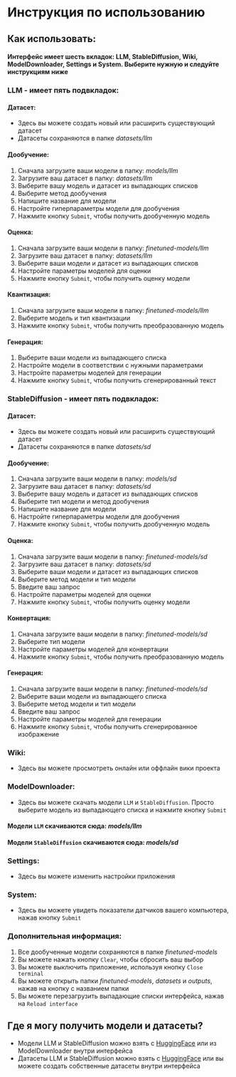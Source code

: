 # Инструкция по использованию

## Как использовать:

#### Интерфейс имеет шесть вкладок: LLM, StableDiffusion, Wiki, ModelDownloader, Settings и System. Выберите нужную и следуйте инструкциям ниже

### LLM - имеет пять подвкладок:

#### Датасет:

* Здесь вы можете создать новый или расширить существующий датасет
* Датасеты сохраняются в папке *datasets/llm*

#### Дообучение:

1) Сначала загрузите ваши модели в папку: *models/llm*
2) Загрузите ваш датасет в папку: *datasets/llm*
3) Выберите вашу модель и датасет из выпадающих списков
4) Выберите метод дообучения
5) Напишите название для модели
6) Настройте гиперпараметры модели для дообучения
7) Нажмите кнопку `Submit`, чтобы получить дообученную модель

#### Оценка:

1) Сначала загрузите ваши модели в папку: *finetuned-models/llm*
2) Загрузите ваш датасет в папку: *datasets/llm*
3) Выберите ваши модели и датасет из выпадающих списков
4) Настройте параметры моделей для оценки
5) Нажмите кнопку `Submit`, чтобы получить оценку модели

#### Квантизация:

1) Сначала загрузите ваши модели в папку: *finetuned-models/llm*
2) Выберите модель и тип квантизации
3) Нажмите кнопку `Submit`, чтобы получить преобразованную модель

#### Генерация:

1) Выберите ваши модели из выпадающего списка
2) Настройте модели в соответствии с нужными параметрами
3) Настройте параметры моделей для генерации
4) Нажмите кнопку `Submit`, чтобы получить сгенерированный текст

### StableDiffusion - имеет пять подвкладок:

#### Датасет:

* Здесь вы можете создать новый или расширить существующий датасет
* Датасеты сохраняются в папке *datasets/sd*

#### Дообучение:

1) Сначала загрузите ваши модели в папку: *models/sd*
2) Загрузите ваш датасет в папку: *datasets/sd*
3) Выберите вашу модель и датасет из выпадающих списков
4) Выберите тип модели и метод дообучения
5) Напишите название для модели
6) Настройте гиперпараметры модели для дообучения
7) Нажмите кнопку `Submit`, чтобы получить дообученную модель

#### Оценка:

1) Сначала загрузите ваши модели в папку: *finetuned-models/sd*
2) Загрузите ваш датасет в папку: *datasets/sd*
3) Выберите ваши модели и датасет из выпадающих списков
4) Выберите метод модели и тип модели
5) Введите ваш запрос
6) Настройте параметры моделей для оценки
7) Нажмите кнопку `Submit`, чтобы получить оценку модели

#### Конвертация:

1) Сначала загрузите ваши модели в папку: *finetuned-models/sd*
2) Выберите тип модели
3) Настройте параметры моделей для конвертации
4) Нажмите кнопку `Submit`, чтобы получить преобразованную модель

#### Генерация:

1) Сначала загрузите ваши модели в папку: *finetuned-models/sd*
2) Выберите ваши модели из выпадающего списка
3) Выберите метод модели и тип модели
4) Введите ваш запрос
5) Настройте параметры моделей для генерации
6) Нажмите кнопку `Submit`, чтобы получить сгенерированное изображение

### Wiki:

* Здесь вы можете просмотреть онлайн или оффлайн вики проекта

### ModelDownloader:

* Здесь вы можете скачать модели `LLM` и `StableDiffusion`. Просто выберите модель из выпадающего списка и нажмите кнопку `Submit`
#### Модели `LLM` скачиваются сюда: *models/llm*
#### Модели `StableDiffusion` скачиваются сюда: *models/sd*

### Settings:

* Здесь вы можете изменить настройки приложения

### System:

* Здесь вы можете увидеть показатели датчиков вашего компьютера, нажав кнопку `Submit`

### Дополнительная информация:

1) Все дообученные модели сохраняются в папке *finetuned-models*
2) Вы можете нажать кнопку `Clear`, чтобы сбросить ваш выбор
3) Вы можете выключить приложение, используя кнопку `Close terminal`
4) Вы можете открыть папки *finetuned-models*, *datasets* и *outputs*, нажав на кнопку с названием папки
5) Вы можете перезагрузить выпадающие списки интерфейса, нажав на `Reload interface`

## Где я могу получить модели и датасеты?

* Модели LLM и StableDiffusion можно взять с [HuggingFace](https://huggingface.co/models) или из ModelDownloader внутри интерфейса
* Датасеты LLM и StableDiffusion можно взять с [HuggingFace](https://huggingface.co/datasets) или вы можете создать собственные датасеты внутри интерфейса

